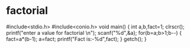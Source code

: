 # factorial
#include<stdio.h>
#include<conio.h>
void main()
{
int a,b,fact=1;
clrscr();
printf("enter a value for factorial \n");
scanf("%d",&a);
for(b=a;b>1;b--)
{
fact=a*(b-1);
a=fact;
printf("Fact is:-%d",fact);
}
getch();
}
